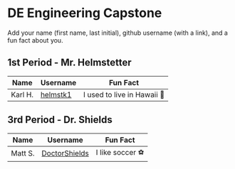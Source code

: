 # DE Engineering Capstone 

Add your name (first name, last initial), github username (with a link), and a fun fact about you.

## 1st Period - Mr. Helmstetter
Name | Username | Fun Fact
--- | --- | ---
Karl H. | [helmstk1](https://github.com/helmstk1) | I used to live in Hawaii :palm_tree:



## 3rd Period - Dr. Shields
Name | Username | Fun Fact
--- | --- | ---
Matt S. | [DoctorShields](https://github.com/DoctorShields) | I like soccer :soccer:

